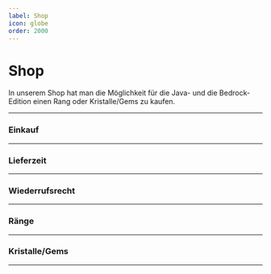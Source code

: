 ```yaml
---
label: Shop
icon: globe
order: 2000
---
```

# Shop

In unserem Shop hat man die Möglichkeit für die Java- und die Bedrock-Edition einen Rang oder Kristalle/Gems zu kaufen.

---

### Einkauf

---

### Lieferzeit

---

### Wiederrufsrecht

---

### Ränge 

---

### Kristalle/Gems

---





